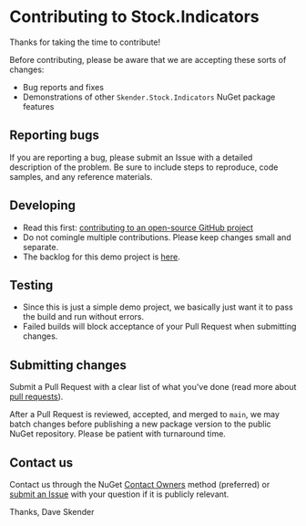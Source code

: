 # Contributing to Stock.Indicators

Thanks for taking the time to contribute!

Before contributing, please be aware that we are accepting these sorts of changes:

- Bug reports and fixes
- Demonstrations of other `Skender.Stock.Indicators` NuGet package features

## Reporting bugs

If you are reporting a bug, please submit an Issue with a detailed description of the problem.  Be sure to include steps to reproduce, code samples, and any reference materials.

## Developing

- Read this first: [contributing to an open-source GitHub project](https://codeburst.io/a-step-by-step-guide-to-making-your-first-github-contribution-5302260a2940)
- Do not comingle multiple contributions.  Please keep changes small and separate.
- The backlog for this demo project is [here](https://dev.azure.com/skender/Stock.Indicators/_boards/board/t/Stock.Charts).

## Testing

- Since this is just a simple demo project, we basically just want it to pass the build and run without errors.
- Failed builds will block acceptance of your Pull Request when submitting changes.

## Submitting changes

Submit a Pull Request with a clear list of what you've done (read more about [pull requests](http://help.github.com/pull-requests/)).

After a Pull Request is reviewed, accepted, and merged to `main`, we may batch changes before publishing a new package version to the public NuGet repository.  Please be patient with turnaround time.

## Contact us

Contact us through the NuGet [Contact Owners](https://www.nuget.org/packages/Skender.Stock.Indicators) method (preferred) or [submit an Issue](https://github.com/DaveSkender/Stock.Charts/issues) with your question if it is publicly relevant.

Thanks,
Dave Skender
